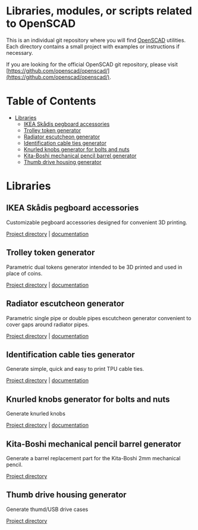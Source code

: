 # Libraries, modules, or scripts related to OpenSCAD 

This is an individual git repository where you will find [OpenSCAD](http://www.openscad.org/) utilities. Each directory contains a small project with examples or instructions if necessary.

If you are looking for the official OpenSCAD git repository, please visit [https://github.com/openscad/openscad/](https://github.com/openscad/openscad/).

# Table of Contents

- [Libraries](#libraries)
	- [IKEA Skådis pegboard accessories](#ikea-skådis-pegboard-accessories)
	- [Trolley token generator](#trolley-token-generator)
	- [Radiator escutcheon generator](#radiator-escutcheon-generator)
    - [Identification cable ties generator](#identification-cable-ties-generator)
    - [Knurled knobs generator for bolts and nuts](#knurled-knobs-generator-for-bolts-and-nuts)
    - [Kita-Boshi mechanical pencil barrel generator](#kita-boshi-mechanical-pencil-barrel-generator)
    - [Thumb drive housing generator](Thumb-drive-housing-generator)

# Libraries

## IKEA Skådis pegboard accessories

Customizable pegboard accessories designed for convenient 3D printing.

[Project directory](ikea_skadis_pegboard_accessories "dir") | [documentation](ikea_skadis_pegboard_accessories/ikea_skadis_demo.md "doc")

## Trolley token generator

Parametric dual tokens generator intended to be 3D printed and used in place of coins.

[Project directory](trolley_token "dir") | [documentation](trolley_token/parametric_trolley_token_demo.md "doc")

## Radiator escutcheon generator

Parametric single pipe or double pipes escutcheon generator convenient to cover gaps around radiator pipes.

[Project directory](escutcheon "dir") | [documentation](escutcheon/escutcheon_demo.md "doc")

## Identification cable ties generator

Generate simple, quick and easy to print TPU cable ties.

[Project directory](cabletie "dir") | [documentation](cabletie/cabletie_demo.md "doc")

## Knurled knobs generator for bolts and nuts

Generate knurled knobs

[Project directory](knurled_knob "dir") | [documentation](knurled_knob/knurled_knob_demo.md "doc")

## Kita-Boshi mechanical pencil barrel generator

Generate a barrel replacement part for the Kita-Boshi 2mm mechanical pencil.

[Project directory](kitaboshi "dir")

## Thumb drive housing generator

Generate thumd/USB drive cases

[Project directory](thumb_drive_housing "dir")
